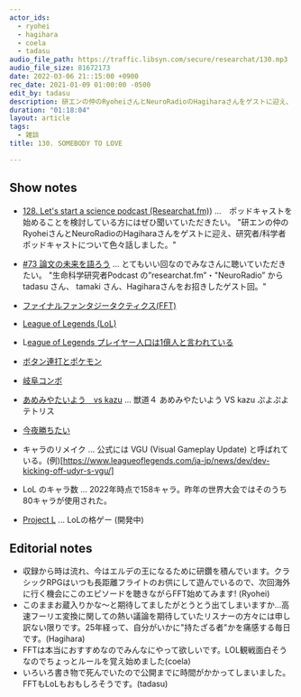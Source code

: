 ```yaml
---
actor_ids:
  - ryohei
  - hagihara
  - coela
  - tadasu
audio_file_path: https://traffic.libsyn.com/secure/researchat/130.mp3
audio_file_size: 81672173
date: 2022-03-06 21::15:00 +0900
rec_date: 2021-01-09 01:00:00 -0500
edit_by: tadasu
description: 研エンの仲のRyoheiさんとNeuroRadioのHagiharaさんをゲストに迎え、FFTとLoLについて話しました。
duration: "01:18:04"
layout: article
tags:
  - 雑談
title: 130. SOMEBODY TO LOVE

---
```

## Show notes
- [128. Let's start a science podcast (Researchat.fm)](https://researchat.fm/episode/128)) ...　ポッドキャストを始めることを検討している方にはぜひ聞いていただきたい。 "研エンの仲のRyoheiさんとNeuroRadioのHagiharaさんをゲストに迎え、研究者/科学者ポッドキャストについて色々話しました。"
- [#73 論文の未来を語ろう](https://anchor.fm/ken-en-no-naka/episodes/73-e1d9uf5) ... とてもいい回なのでみなさんに聴いていただきたい。 "生命科学研究者Podcast の”researchat.fm”・"NeuroRadio” から tadasu さん、 tamaki さん、Hagiharaさんをお招きしたゲスト回。" 
- [ファイナルファンタジータクティクス(FFT)](https://ja.wikipedia.org/wiki/%E3%83%95%E3%82%A1%E3%82%A4%E3%83%8A%E3%83%AB%E3%83%95%E3%82%A1%E3%83%B3%E3%82%BF%E3%82%B8%E3%83%BC%E3%82%BF%E3%82%AF%E3%83%86%E3%82%A3%E3%82%AF%E3%82%B9)
- [League of Legends (LoL)](https://www.leagueoflegends.com/en-us/)
- L[eague of Legends プレイヤー人口は1億人と言われている](https://www.forbes.com/sites/insertcoin/2016/09/13/riot-games-reveals-league-of-legends-has-100-million-monthly-players/?sh=1afad9ce5aa8)

- [ボタン連打とポケモン](https://detail.chiebukuro.yahoo.co.jp/qa/question_detail/q1221187502)
- [岐阜コンボ](https://www.youtube.com/watch?v=fHEvlT9uqe4)
- [あめみやたいよう　vs kazu](https://www.youtube.com/watch?v=YJ9f50hUNV8&ab_channel=DaigotheBeasTV) ... 獣道４ あめみやたいよう VS kazu ぷよぷよテトリス
- [今夜勝ちたい](https://goziline.com/cat/%E3%82%B9%E3%83%885)
- キャラのリメイク ... 公式には VGU (Visual Gameplay Update) と呼ばれている。(例)[https://www.leagueoflegends.com/ja-jp/news/dev/dev-kicking-off-udyr-s-vgu/]
- LoL のキャラ数 ... 2022年時点で158キャラ。昨年の世界大会ではそのうち80キャラが使用された。
- [Project L](https://www.riotgames.com/ja/news/project-l-dev-finding-our-game-ja) ... LoLの格ゲー (開発中)

## Editorial notes
- 収録から時は流れ、今はエルデの王になるために研鑽を積んでいます。クラシックRPGはいつも長距離フライトのお供にして遊んでいるので、次回海外に行く機会にこのエピソードを聴きながらFFT始めてみます! (Ryohei) 
- このままお蔵入りかな〜と期待してましたがとうとう出てしまいますか...高速フーリエ変換に関しての熱い議論を期待していたリスナーの方々には申し訳ない限りです。25年経って、自分がいかに"持たざる者"かを痛感する毎日です。(Hagihara)
- FFTは本当におすすめなのでみんなにやって欲しいです。LOL観戦面白そうなのでちょっとルールを覚え始めました(coela)
- いろいろ書き物で死んでいたので公開までに時間がかかってしまいました。FFTもLoLもおもしろそうです。(tadasu)

